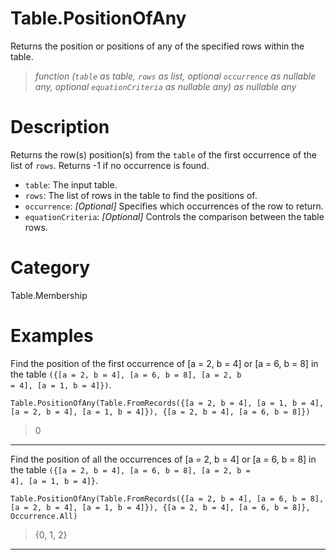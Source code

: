 ﻿# Table.PositionOfAny
Returns the position or positions of any of the specified rows within the table.
> _function (<code>table</code> as table, <code>rows</code> as list, optional <code>occurrence</code> as nullable any, optional <code>equationCriteria</code> as nullable any) as nullable any_
# Description 
Returns the row(s) position(s) from the <code>table</code> of the first occurrence of the list of <code>rows</code>. Returns -1 if no occurrence is found.  
    <ul>
    <li><code>table</code>: The input table.</li>
       <li><code>rows</code>:  The list of rows in the table to find the positions of.</li>
       <li><code>occurrence</code>: <i>[Optional]</i> Specifies which occurrences of the row to return.</li>
       <li><code>equationCriteria</code>: <i>[Optional]</i> Controls the comparison between the table rows.</li>
    </ul>
# Category 
Table.Membership
# Examples 
Find the position of the first occurrence of [a = 2, b = 4] or [a = 6, b = 8] in the table <code>({[a = 2, b = 4], [a = 6, b = 8], [a = 2, b = 4], [a = 1, b = 4]})</code>.
```
Table.PositionOfAny(Table.FromRecords({[a = 2, b = 4], [a = 1, b = 4], [a = 2, b = 4], [a = 1, b = 4]}), {[a = 2, b = 4], [a = 6, b = 8]})
```
> 0
***
Find the position of all the occurrences of [a = 2, b = 4] or [a = 6, b = 8] in the table <code>({[a = 2, b = 4], [a = 6, b = 8], [a = 2, b = 4], [a = 1, b = 4]}</code>.
```
Table.PositionOfAny(Table.FromRecords({[a = 2, b = 4], [a = 6, b = 8], [a = 2, b = 4], [a = 1, b = 4]}), {[a = 2, b = 4], [a = 6, b = 8]}, Occurrence.All)
```
> {0, 1, 2}
***
